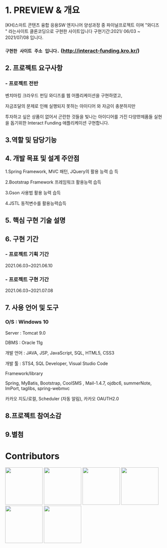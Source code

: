# 1. PREVIEW & 개요
[KH]스마트 콘텐츠 융합 응용SW 엔지니어 양성과정 중 파이널프로젝트 이며 "와디즈 " 라는사이트 클론코딩으로 구현한 사이트입니다 
구현기간:2021/ 06/03 ~ 2021/07/08 입니다.

### `구현한 사이트 주소 입니다.` (http://interact-funding.kro.kr/)  

## 2. 프로젝트 요구사항

### - 프로젝트 전반

벤치마킹 크라우드 펀딩 와디즈를 웹 어플리케이션을 구현하였고,

자금조달의 문제로 인해 실행되지 못하는 아이디어 와 자금이 충분하지만

투자하고 싶은 상품이 없어서 곤란한 것들을 빛나는 아이디어를 가진 다양햔제품들 실현을 돕기위한 Interact Funding 애플리케이션 구현합니다.

## 3.역할 및 담당기능

## 4. 개발 목표 및 설계 주안점

1.Spring Framework, MVC 패턴, JQuery의 활용 능력 습 득

2.Bootstrap Framework   프레임워크 활용능력 습득

3.Gson 사용법 활용 능력 습득

4.JSTL 동적변수를 활용능력습득

## 5. 핵심 구현 기술 설명



## 6. 구현 기간

### - 프로젝트 기획 기간

2021.06.03~2021.06.10

### - 프로젝트 구현 기간

2021.06.03~2021.07.08

## 7. 사용 언어 및 도구

   ### O/S : Windows 10
   
   Server : Tomcat 9.0
   
   DBMS : Oracle 11g
   
   개발 언어 : JAVA, JSP, JavaScript, SQL, HTML5, CSS3
   
   개발 툴 : STS4, SQL Developer, Visual Studio Code
   
   Framework/library
   
   Spring, MyBatis, Bootstrap, CoolSMS , Mail-1.4.7, ojdbc6, summerNote, ImPort, taglibs, spring-webmvc
   
   카카오 지도/로컬, Scheduler (자동 알림), 카카오 OAUTH2.0

## 8.프로젝트 참여소감


## 9.별첨

# Contributors
[<img src="https://user-images.githubusercontent.com/62824389/124744204-7ac8de80-df59-11eb-86ff-28b65ca19886.jpg" width="120">](https://github.com/kimdia200)
[<img src="https://user-images.githubusercontent.com/62824389/124744203-7ac8de80-df59-11eb-8ca8-db42233b9833.jpg" width="120">](https://github.com/hohyuncheon)
[<img src="https://user-images.githubusercontent.com/62824389/124744193-78668480-df59-11eb-9eae-8e0c67a20689.jpg" width="120">](https://github.com/KIMJOOYEON97)
[<img src="https://user-images.githubusercontent.com/62824389/124744198-7997b180-df59-11eb-9aab-48a4b4939e28.jpg" width="120">](https://github.com/dygksqkr12)
[<img src="https://user-images.githubusercontent.com/62824389/124744201-7a304800-df59-11eb-89ec-e78f9cc84800.jpg" width="120">](https://github.com/onreverse01)
[<img src="https://user-images.githubusercontent.com/62824389/124744200-7a304800-df59-11eb-9ec3-537d0ab215ac.jpg" width="120">](https://github.com/rlwi440)
